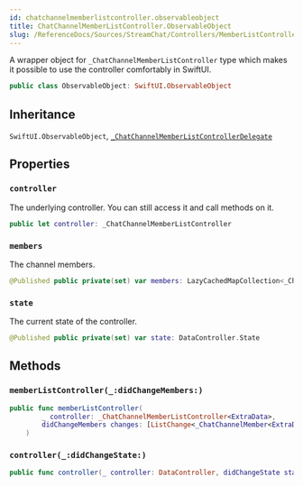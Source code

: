 ```yaml
---
id: chatchannelmemberlistcontroller.observableobject 
title: ChatChannelMemberListController.ObservableObject
slug: /ReferenceDocs/Sources/StreamChat/Controllers/MemberListController/chatchannelmemberlistcontroller.observableobject
---
```


A wrapper object for `_ChatChannelMemberListController` type which makes it possible to use the controller
comfortably in SwiftUI.

``` swift
public class ObservableObject: SwiftUI.ObservableObject 
```

## Inheritance

`SwiftUI.ObservableObject`, [`_ChatChannelMemberListControllerDelegate`](ChatChannelMemberListControllerDelegate)

## Properties

### `controller`

The underlying controller. You can still access it and call methods on it.

``` swift
public let controller: _ChatChannelMemberListController
```

### `members`

The channel members.

``` swift
@Published public private(set) var members: LazyCachedMapCollection<_ChatChannelMember<ExtraData.User>> = []
```

### `state`

The current state of the controller.

``` swift
@Published public private(set) var state: DataController.State
```

## Methods

### `memberListController(_:didChangeMembers:)`

``` swift
public func memberListController(
        _ controller: _ChatChannelMemberListController<ExtraData>,
        didChangeMembers changes: [ListChange<_ChatChannelMember<ExtraData.User>>]
    ) 
```

### `controller(_:didChangeState:)`

``` swift
public func controller(_ controller: DataController, didChangeState state: DataController.State) 
```
